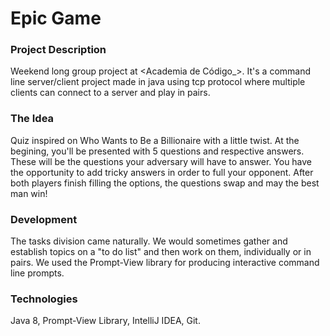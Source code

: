 # Epic Game


### Project Description
Weekend long group project at <Academia de Código_>.
It's a command line server/client project made in java using tcp protocol where multiple clients can connect to a server and play in pairs.

### The Idea
Quiz inspired on Who Wants to Be a Billionaire with a little twist. At the begining, you'll be presented with 5 questions and respective answers. These will be the questions your adversary will have to answer. You have the opportunity to add tricky answers in order to full your opponent.
After both players finish filling the options, the questions swap and may the best man win!


### Development 
The tasks division came naturally. We would sometimes gather and establish topics on a "to do list" and then work on them, individually or in pairs.
We used the Prompt-View library for producing interactive command line prompts. 


### Technologies
Java 8, Prompt-View Library, IntelliJ IDEA, Git.


